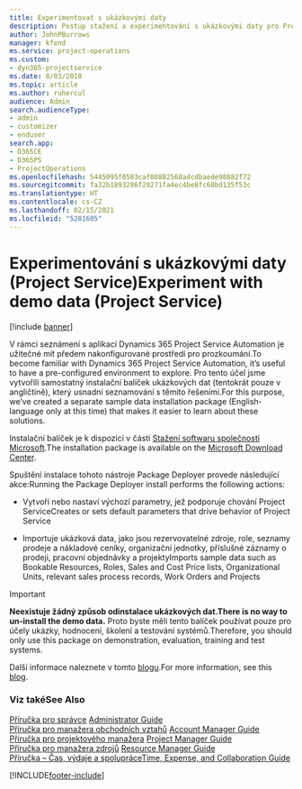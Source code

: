 ```yaml
---
title: Experimentovat s ukázkovými daty
description: Postup stažení a experimentování s ukázkovými daty pro Project Service Automation
author: JohnPBurrows
manager: kfend
ms.service: project-operations
ms.custom:
- dyn365-projectservice
ms.date: 8/03/2018
ms.topic: article
ms.author: ruhercul
audience: Admin
search.audienceType:
- admin
- customizer
- enduser
search.app:
- D365CE
- D365PS
- ProjectOperations
ms.openlocfilehash: 5445095f0583caf80882568adcdbaede98882f72
ms.sourcegitcommit: fa32b1893286f20271fa4ec4be8fc68bd135f53c
ms.translationtype: HT
ms.contentlocale: cs-CZ
ms.lasthandoff: 02/15/2021
ms.locfileid: "5281605"
---
```

# <a name="experiment-with-demo-data-project-service"></a><span data-ttu-id="d2039-103">Experimentování s ukázkovými daty (Project Service)</span><span class="sxs-lookup"><span data-stu-id="d2039-103">Experiment with demo data (Project Service)</span></span>

[!include [banner](../includes/psa-now-project-operations.md)]

<span data-ttu-id="d2039-104">V rámci seznámení s aplikací Dynamics 365 Project Service Automation je užitečné mít předem nakonfigurované prostředí pro prozkoumání.</span><span class="sxs-lookup"><span data-stu-id="d2039-104">To become familiar with Dynamics 365 Project Service Automation, it’s useful to have a pre-configured environment to explore.</span></span> <span data-ttu-id="d2039-105">Pro tento účel jsme vytvořili samostatný instalační balíček ukázkových dat (tentokrát pouze v angličtině), který usnadní seznamování s těmito řešeními.</span><span class="sxs-lookup"><span data-stu-id="d2039-105">For this purpose, we’ve created a separate sample data installation package (English-language only at this time) that makes it easier to learn about these solutions.</span></span> 

<span data-ttu-id="d2039-106">Instalační balíček je k dispozici v části [Stažení softwaru společnosti Microsoft](https://go.microsoft.com/fwlink/?linkid=859966).</span><span class="sxs-lookup"><span data-stu-id="d2039-106">The installation package is available on the [Microsoft Download Center](https://go.microsoft.com/fwlink/?linkid=859966).</span></span>  

<span data-ttu-id="d2039-107">Spuštění instalace tohoto nástroje Package Deployer provede následující akce:</span><span class="sxs-lookup"><span data-stu-id="d2039-107">Running the Package Deployer install performs the following actions:</span></span> 
  
-   <span data-ttu-id="d2039-108">Vytvoří nebo nastaví výchozí parametry, jež podporuje chování Project Service</span><span class="sxs-lookup"><span data-stu-id="d2039-108">Creates or sets default parameters that drive behavior of Project Service</span></span>  
  
-   <span data-ttu-id="d2039-109">Importuje ukázková data, jako jsou rezervovatelné zdroje, role, seznamy prodeje a nákladové ceníky, organizační jednotky, příslušné záznamy o prodeji, pracovní objednávky a projekty</span><span class="sxs-lookup"><span data-stu-id="d2039-109">Imports sample data such as Bookable Resources, Roles, Sales and Cost Price lists, Organizational Units, relevant sales process records, Work Orders and Projects</span></span>    
  
> [!IMPORTANT]
> <span data-ttu-id="d2039-110">**Neexistuje žádný způsob odinstalace ukázkových dat.**</span><span class="sxs-lookup"><span data-stu-id="d2039-110">**There is no way to un-install the demo data.**</span></span> <span data-ttu-id="d2039-111">Proto byste měli tento balíček používat pouze pro účely ukázky, hodnocení, školení a testování systémů.</span><span class="sxs-lookup"><span data-stu-id="d2039-111">Therefore, you should only use this package on demonstration, evaluation, training and test systems.</span></span>

<span data-ttu-id="d2039-112">Další informace naleznete v tomto [blogu](https://blogs.msdn.microsoft.com/crm/2017/10/24/microsoft-dynamics-365-for-field-service-and-project-service-automation-sample-data).</span><span class="sxs-lookup"><span data-stu-id="d2039-112">For more information, see this [blog](https://blogs.msdn.microsoft.com/crm/2017/10/24/microsoft-dynamics-365-for-field-service-and-project-service-automation-sample-data).</span></span>





  
### <a name="see-also"></a><span data-ttu-id="d2039-113">Viz také</span><span class="sxs-lookup"><span data-stu-id="d2039-113">See Also</span></span>  
 <span data-ttu-id="d2039-114">[Příručka pro správce](../psa/admin-guide.md) </span><span class="sxs-lookup"><span data-stu-id="d2039-114">[Administrator Guide](../psa/admin-guide.md) </span></span>  
 <span data-ttu-id="d2039-115">[Příručka pro manažera obchodních vztahů](../psa/account-manager-guide.md) </span><span class="sxs-lookup"><span data-stu-id="d2039-115">[Account Manager Guide](../psa/account-manager-guide.md) </span></span>  
 <span data-ttu-id="d2039-116">[Příručka pro projektového manažera](../psa/project-manager-guide.md) </span><span class="sxs-lookup"><span data-stu-id="d2039-116">[Project Manager Guide](../psa/project-manager-guide.md) </span></span>  
 <span data-ttu-id="d2039-117">[Příručka pro manažera zdrojů](../psa/resource-manager-guide.md) </span><span class="sxs-lookup"><span data-stu-id="d2039-117">[Resource Manager Guide](../psa/resource-manager-guide.md) </span></span>  
 [<span data-ttu-id="d2039-118">Příručka – Čas, výdaje a spolupráce</span><span class="sxs-lookup"><span data-stu-id="d2039-118">Time, Expense, and Collaboration Guide</span></span>](../psa/time-expense-collaboration-guide.md)


[!INCLUDE[footer-include](../includes/footer-banner.md)]